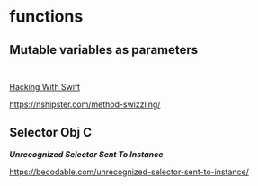 # functions



## Mutable variables as parameters

```swift



```
[Hacking With Swift](https://www.hackingwithswift.com/sixty/5/10/inout-parameters)


https://nshipster.com/method-swizzling/


## Selector Obj C

**_Unrecognized Selector Sent To Instance_**

https://becodable.com/unrecognized-selector-sent-to-instance/